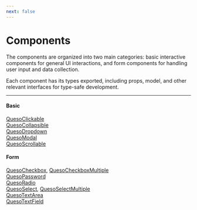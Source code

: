 ```yaml
---
next: false
---
```


# Components

The components are organized into two main categories: basic interactive components for general UI interactions, and form components for handling user input and data collection.

Each component has its types exported, including props, model, and other relevant interfaces for type-safe development.

---

#### Basic

[QuesoClickable](/components/clickable)  
[QuesoCollapsible](/components/collapsible)  
[QuesoDropdown](/components/dropdown)  
[QuesoModal](/components/modal)  
[QuesoScrollable](/components/scrollable)

#### Form

[QuesoCheckbox](/components/checkbox), [QuesoCheckboxMultiple](/components/checkbox#quesocheckboxmultiple)  
[QuesoPassword](/components/password)  
[QuesoRadio](/components/radio)  
[QuesoSelect](/components/select), [QuesoSelectMultiple](/components/select#quesoselectmultiple)  
[QuesoTextArea](/components/text-area)  
[QuesoTextField](/components/text-field)
